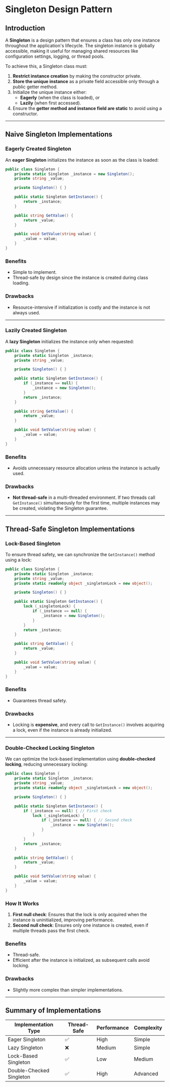 # Singleton Design Pattern

## Introduction

A **Singleton** is a design pattern that ensures a class has only one instance throughout the application's lifecycle. The singleton instance is globally accessible, making it useful for managing shared resources like configuration settings, logging, or thread pools.

To achieve this, a Singleton class must:
1. **Restrict instance creation** by making the constructor private.
2. **Store the unique instance** as a private field accessible only through a public getter method.
3. Initialize the unique instance either:
   - **Eagerly** (when the class is loaded), or
   - **Lazily** (when first accessed).
4. Ensure the **getter method and instance field are static** to avoid using a constructor.

---

## Naive Singleton Implementations

### Eagerly Created Singleton

An **eager Singleton** initializes the instance as soon as the class is loaded:

```csharp
public class Singleton {
    private static Singleton _instance = new Singleton();
    private string _value;

    private Singleton() { }

    public static Singleton GetInstance() {
        return _instance;
    }

    public string GetValue() {
        return _value;
    }

    public void SetValue(string value) {
        _value = value;
    }
}
```

### Benefits
- Simple to implement.
- Thread-safe by design since the instance is created during class loading.

### Drawbacks
- Resource-intensive if initialization is costly and the instance is not always used.

---

### Lazily Created Singleton

A **lazy Singleton** initializes the instance only when requested:

```csharp
public class Singleton {
    private static Singleton _instance;
    private string _value;

    private Singleton() { }

    public static Singleton GetInstance() {
        if (_instance == null) {
            _instance = new Singleton();
        }
        return _instance;
    }

    public string GetValue() {
        return _value;
    }

    public void SetValue(string value) {
        _value = value;
    }
}
```

### Benefits
- Avoids unnecessary resource allocation unless the instance is actually used.

### Drawbacks
- **Not thread-safe** in a multi-threaded environment. If two threads call `GetInstance()` simultaneously for the first time, multiple instances may be created, violating the Singleton guarantee.

---

## Thread-Safe Singleton Implementations

### Lock-Based Singleton

To ensure thread safety, we can synchronize the `GetInstance()` method using a lock:

```csharp
public class Singleton {
    private static Singleton _instance;
    private string _value;
    private static readonly object _singletonLock = new object();

    private Singleton() { }

    public static Singleton GetInstance() {
        lock (_singletonLock) {
            if (_instance == null) {
                _instance = new Singleton();
            }
        }
        return _instance;
    }

    public string GetValue() {
        return _value;
    }

    public void SetValue(string value) {
        _value = value;
    }
}
```

### Benefits
- Guarantees thread safety.

### Drawbacks
- Locking is **expensive**, and every call to `GetInstance()` involves acquiring a lock, even if the instance is already initialized.

---

### Double-Checked Locking Singleton

We can optimize the lock-based implementation using **double-checked locking**, reducing unnecessary locking:

```csharp
public class Singleton {
    private static Singleton _instance;
    private string _value;
    private static readonly object _singletonLock = new object();

    private Singleton() { }

    public static Singleton GetInstance() {
        if (_instance == null) { // First check
            lock (_singletonLock) {
                if (_instance == null) { // Second check
                    _instance = new Singleton();
                }
            }
        }
        return _instance;
    }

    public string GetValue() {
        return _value;
    }

    public void SetValue(string value) {
        _value = value;
    }
}
```

### How It Works
1. **First null check**: Ensures that the lock is only acquired when the instance is uninitialized, improving performance.
2. **Second null check**: Ensures only one instance is created, even if multiple threads pass the first check.

### Benefits
- Thread-safe.
- Efficient after the instance is initialized, as subsequent calls avoid locking.

### Drawbacks
- Slightly more complex than simpler implementations.

---

## Summary of Implementations

| Implementation Type       | Thread-Safe | Performance | Complexity |
|---------------------------|-------------|-------------|------------|
| Eager Singleton           | ✅           | High        | Simple     |
| Lazy Singleton            | ❌           | Medium      | Simple     |
| Lock-Based Singleton      | ✅           | Low         | Medium     |
| Double-Checked Singleton  | ✅           | High        | Advanced   |